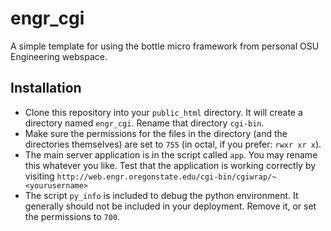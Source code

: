 # engr_cgi
A simple template for using the bottle micro framework from personal OSU Engineering webspace.

## Installation
* Clone this repository into your `public_html` directory. It will create a directory named `engr_cgi`. Rename that directory `cgi-bin`.
* Make sure the permissions for the files in the directory (and the directories themselves) are set to `755` (in octal, if you prefer: `rwxr xr x`).
* The main server application is in the script called `app`. You may rename this whatever you like. Test that the application is working correctly by visiting `http://web.engr.oregonstate.edu/cgi-bin/cgiwrap/~<yourusername>`
* The script `py_info` is included to debug the python environment. It generally should not be included in your deployment. Remove it, or set the permissions to `700`.